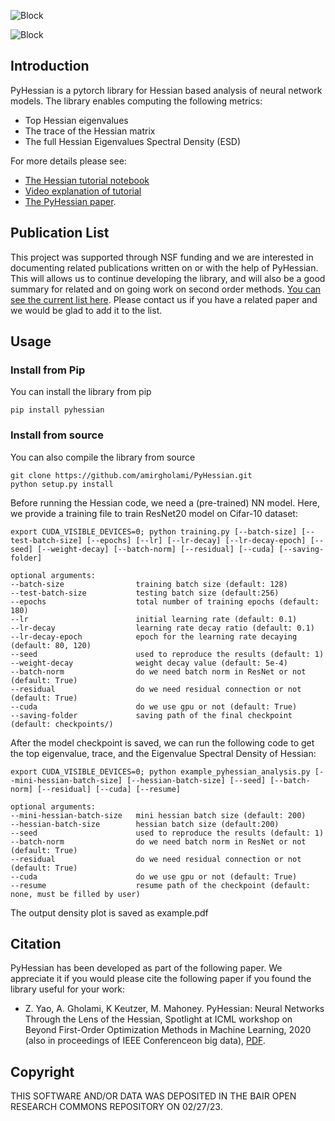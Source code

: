 ![Block](misc/pyhessian-01.png)

![Block](misc/hessian.png)

## Introduction
PyHessian is a pytorch library for Hessian based analysis of neural network models. The library enables computing the following metrics:

- Top Hessian eigenvalues
- The trace of the Hessian matrix
- The full Hessian Eigenvalues Spectral Density (ESD)


For more details please see:

- [The Hessian tutorial notebook](./Hessian_Tutorial.ipynb)
- [Video explanation of tutorial](https://www.youtube.com/watch?v=S87ancnZ0MM&feature=youtu.be&t=43m20s)
- [The PyHessian paper](https://arxiv.org/pdf/1912.07145.pdf).


## Publication List
This project was supported through NSF funding and we are interested in documenting related publications
written on or with the help of PyHessian. This will allows us to continue developing the library,
and will also be a good summary for related and on going work on second order methods. [You can see the current list here](publication_list.md).
Please contact us if you have a related paper and we would be glad to add it to the list.


## Usage
### Install from Pip
You can install the library from pip
```
pip install pyhessian
```

### Install from source
You can also compile the library from source
```
git clone https://github.com/amirgholami/PyHessian.git
python setup.py install
```

Before running the Hessian code, we need a (pre-trained) NN model. Here, we provide a training file to train ResNet20 model on Cifar-10 dataset:
```
export CUDA_VISIBLE_DEVICES=0; python training.py [--batch-size] [--test-batch-size] [--epochs] [--lr] [--lr-decay] [--lr-decay-epoch] [--seed] [--weight-decay] [--batch-norm] [--residual] [--cuda] [--saving-folder]

optional arguments:
--batch-size                training batch size (default: 128)
--test-batch-size           testing batch size (default:256)
--epochs                    total number of training epochs (default: 180)
--lr                        initial learning rate (default: 0.1)
--lr-decay                  learning rate decay ratio (default: 0.1)
--lr-decay-epoch            epoch for the learning rate decaying (default: 80, 120)
--seed                      used to reproduce the results (default: 1)
--weight-decay              weight decay value (default: 5e-4)
--batch-norm                do we need batch norm in ResNet or not (default: True)
--residual                  do we need residual connection or not (default: True)
--cuda                      do we use gpu or not (default: True)
--saving-folder             saving path of the final checkpoint (default: checkpoints/)
```

After the model checkpoint is saved, we can run the following code to get the top eigenvalue, trace, and the Eigenvalue Spectral Density of Hessian:
```
export CUDA_VISIBLE_DEVICES=0; python example_pyhessian_analysis.py [--mini-hessian-batch-size] [--hessian-batch-size] [--seed] [--batch-norm] [--residual] [--cuda] [--resume]

optional arguments:
--mini-hessian-batch-size   mini hessian batch size (default: 200)
--hessian-batch-size        hessian batch size (default:200)
--seed                      used to reproduce the results (default: 1)
--batch-norm                do we need batch norm in ResNet or not (default: True)
--residual                  do we need residual connection or not (default: True)
--cuda                      do we use gpu or not (default: True)
--resume                    resume path of the checkpoint (default: none, must be filled by user)
```

The output density plot is saved as example.pdf 


## Citation
PyHessian has been developed as part of the following paper. We appreciate it if you would please cite the following paper if you found the library useful for your work:

* Z. Yao, A. Gholami, K Keutzer, M. Mahoney. PyHessian:  Neural Networks Through the Lens of the Hessian, Spotlight at ICML workshop on Beyond First-Order Optimization Methods in Machine Learning, 2020 (also in proceedings of IEEE Conferenceon big data), [PDF](https://arxiv.org/pdf/1912.07145.pdf).

## Copyright

THIS SOFTWARE AND/OR DATA WAS DEPOSITED IN THE BAIR OPEN RESEARCH COMMONS REPOSITORY ON 02/27/23.
